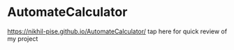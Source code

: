 # AutomateCalculator


https://nikhil-pise.github.io/AutomateCalculator/ tap here for quick review of my project
